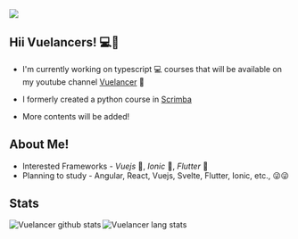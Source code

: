 <!--
[![Vuelancer](https://yt3.ggpht.com/a-/AOh14Gg9FpIER198gr8iephfzZZJJ4mvDzNE-kLOOkRWfA=s100-c-k-c0xffffffff-no-rj-mo)](https://www.youtube.com/channel/UC0hmXRqXYVO0mocVt5D3GkQ)
 -->
<img src="https://yt3.ggpht.com/a-/AOh14Gg9FpIER198gr8iephfzZZJJ4mvDzNE-kLOOkRWfA=s100-c-k-c0xffffffff-no-rj-mo"/>

## Hii Vuelancers! 💻🕺

- I'm currently working on typescript 💻 courses that will be available on my youtube channel [Vuelancer](https://www.youtube.com/channel/UC0hmXRqXYVO0mocVt5D3GkQ) 🎇

- I formerly created a python course in [Scrimba](https://scrimba.com/@selvakumardhivakar)

- More contents will be added!

## About Me!

- Interested Frameworks - _Vuejs_ 💚, _Ionic_ 🤍, _Flutter_ 💙
- Planning to study - Angular, React, Vuejs, Svelte, Flutter, Ionic, etc., 😜😜

## Stats
<img align="left" src="https://github-readme-stats.vercel.app/api?username=selvakumardhivakar&layout=compact&show_icons=true&theme=merko" alt="Vuelancer github stats"/>
<img align="center"src="https://github-readme-stats.vercel.app/api/top-langs/?username=selvakumardhivakar&layout=compact&show_icons=true&theme=merko" alt="Vuelancer lang stats"/>
